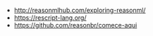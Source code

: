 - http://reasonmlhub.com/exploring-reasonml/
- https://rescript-lang.org/
- https://github.com/reasonbr/comece-aqui
